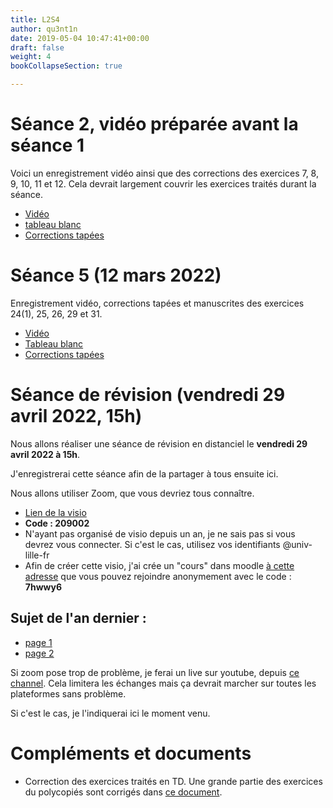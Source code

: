```yaml
---
title: L2S4
author: qu3nt1n
date: 2019-05-04 10:47:41+00:00
draft: false
weight: 4
bookCollapseSection: true

---
```



# Séance 2, vidéo préparée avant la séance 1

Voici un enregistrement vidéo ainsi que des corrections des exercices 7, 8, 9, 10, 11 et 12.
Cela devrait largement couvrir les exercices traités durant la séance.

* [Vidéo](https://www.youtube.com/watch?v=88MOds6iHIA)
* [tableau blanc](./L2S4_Seance_2.pdf)
* [Corrections tapées](./seance_2_corrections.pdf)

# Séance 5 (12 mars 2022)

Enregistrement vidéo, corrections tapées et manuscrites des exercices 24(1), 25, 26, 29 et 31.

* [Vidéo](https://www.youtube.com/watch?v=BkWjkKkhiRk)
* [Tableau blanc](./L2S4_seance5_2022.pdf)
* [Corrections tapées](./seance_5_corrections.pdf)

# Séance de révision (vendredi 29 avril 2022, 15h)

Nous allons réaliser une séance de révision en distanciel le **vendredi 29 avril 2022 à 15h**.

J'enregistrerai cette séance afin de la partager à tous ensuite ici.

Nous allons utiliser Zoom, que vous devriez tous connaître.

* [Lien de la visio](https://univ-lille-fr.zoom.us/j/99226128553?pwd%3Dajd2Q1hUSm02UzFvbjZTd2IyVG5vdz09) 
* **Code : 209002**
* N'ayant pas organisé de visio depuis un an, je ne sais pas si vous devrez vous connecter. Si c'est le cas, utilisez vos identifiants @univ-lille-fr
* Afin de créer cette visio, j'ai crée un "cours" dans moodle [à cette adresse](https://moodle.univ-lille.fr/course/view.php?id=33904) que vous pouvez rejoindre anonymement avec le code : **7hwwy6**

## Sujet de l'an dernier : 

* [page 1](./exam_2021_1.jpeg) 
* [page 2](./exam_2021_2.jpeg)

Si zoom pose trop de problème, je ferai un live sur youtube, depuis [ce channel](https://www.youtube.com/channel/UCktDNsB-vB9pA6QXluZbJvQ). Cela limitera les échanges mais ça devrait marcher sur toutes les plateformes sans problème.

Si c'est le cas, je l'indiquerai ici le moment venu.


# Compléments et documents

* Correction des exercices traités en TD. Une grande partie des exercices du polycopiés sont corrigés dans [ce document](./corrections.pdf).
